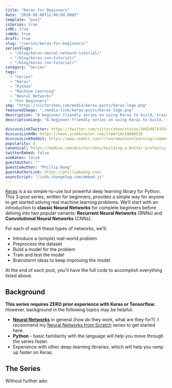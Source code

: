 ```yaml
---
title: "Keras for Beginners"
date: "2020-08-08T12:00:00.000Z"
template: "post"
isSeries: true
isML: true
isWeb: true
draft: true
slug: "/series/keras-for-beginners/"
seriesSlugs:
  - "/blog/keras-neural-network-tutorial/"
  - "/blog/keras-cnn-tutorial/"
  - "/blog/keras-rnn-tutorial/"
category: "Series"
tags:
  - "Series"
  - "Keras"
  - "Python"
  - "Machine Learning"
  - "Neural Networks"
  - "For Beginners"
img: "https://victorzhou.com/media/keras-posts/keras-logo.png"
featuredImage: "./media-link/keras-posts/keras-logo.png"
description: "A beginner-friendly series on using Keras to build, train, and evaluate Neural Networks in Python!"
descriptionLong: "A beginner-friendly series on using Keras to build, train, and evaluate Neural Networks in Python. Covers classic Neural Networks, Recurrent Neural Networks (RNNs), and Convolutional Neural Networks (CNNs)."

discussLinkTwitter: https://twitter.com/victorczhou/status/1092487435546705921
discussLinkHN: https://news.ycombinator.com/item?id=19086530
discussLinkReddit: https://www.reddit.com/r/learnmachinelearning/comments/an2o7t/building_a_better_profanity_detection_library/
popularity: 4
canonical: https://medium.com/@victorczhou/building-a-better-profanity-detection-library-with-scikit-learn-3638b2f2c4c2
twitterEmbed: false
useKatex: false
guestAuthor: ""
guestCoAuthor: "Phillip Wang"
guestAuthorLink: https://phillipkwang.com/
asyncScript: "//cdn.changelog.com/embed.js"
---
```



[Keras](https://keras.io/) is a so simple-to-use but powerful deep learning library for Python. This 3-post series, written for beginners, provides a simple way for anyone to get started solving real machine learning problems. We’ll start with an introduction to **classic Neural Networks** for complete beginners before delving into two popular variants: **Recurrent Neural Networks** (RNNs) and **Convolutional Neural Networks** (CNNs).

For each of each these types of networks, we’ll:

- Introduce a (simple) real-world problem
- Preprocess the dataset
- Build a model for the problem
- Train and test the model
- Brainstorm ideas to keep improving the model

At the end of each post, you'll have the full code to accomplish everything listed above.

## Background

**This series requires ZERO prior experience with Keras or Tensorflow.** However, background in the following topics may be helpful:

- [**Neural Networks**](/tag/neural-networks/) in general (how do they work, what are they for?). I recommend my [Neural Networks from Scratch](/series/neural-networks-from-scratch/) series to get started here.
- **Python** - basic familiarity with the language will help you move through the series faster.
- Experience with other deep-learning libraries, which will help you ramp up faster on Keras.

## The Series

Without further ado:
